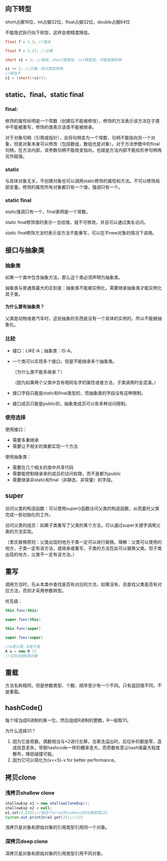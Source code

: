 ## 向下转型

short占据16位，int占据32位，float占据32位，double占据64位

不能隐式执行向下转型，这样会使精度降低。

```java
float f = 1.1; //错误
```

```java
float f = 1.1f; //正确
```

```java
short s1 = 1; //错误，short精度低，int精度高，不能直接转换
```

```java
s1 += 1; //正确，隐式类型转换
//相当于
s1 = (short)(s1+1); 
```

## static、final、static final

### final: 

修饰的属性标明是一个常数（创建后不能被修改），修饰的方法表示该方法在子类中不能被重写，修饰的类表示该类不能被继承。

对于对象句柄（引用或指针），会将句柄变为一个常数，句柄不能指向另一个对象，但是对象本身可以修改（包括数组，数组也是对象）。对于方法参数中的final句柄，在方法内部，该参数句柄不能改变指向，也就是方法内部不能给形参句柄再另外赋值。

### static

与具体对象无关，不创建对象也可以调用static修饰的属性和方法。不可以修饰局部变量。修饰的属性所有对象都只有一个值，强调只有一个。

### static final

static强调只有一个，final表明是一个常数。

static final修饰值时表示一旦给值，就不可修改，并且可以通过类名访问。

static final修饰方法时表示该方法不能重写，可以在不new对象的情况下调用。

## 接口与抽象类

### 抽象类

如果一个类中包含抽象方法，那么这个类必须声明为抽象类。

抽象类与普通类最大的区别是：抽象类不能被实例化，需要继承抽象类才能实例化其子类。

#### 为什么要有抽象类？

父类是动物或者汽车时，这些抽象的东西是没有一个具体的实例的，所以不能被抽象化。

### 比较

- 接口：LIKE-A；抽象类：IS-A。

- 一个类可以实现多个接口，但是不能继承多个抽象类。

  （为什么类不能多继承？）

  （因为如果两个父类中含有相同名字的属性或者方法，子类调用时会混淆。）

- 接口字段只能是static和final类型的，而抽象类的字段没有这种限制。

- 接口成员只能是public的，抽象类成员可以有多种访问限制。

### 使用选择

使用接口：

- 需要多重继承
- 需要让不相关的类都实现一个方法

使用抽象类：

- 需要在几个相关的类中共享代码
- 需要能控制继承来的成员的访问权限，而不是都为public
- 需要继承非static和final（非静态、非常量）的字段。

## super

访问父类的构造函数：可以使用super()函数访问父类的构造函数，从而委托父类完成一些初始化的工作。

访问父类的成员：如果子类重写了父类的某个方法，可以通过super关键字调用父类的方法实现。

（里氏替换原则：父类出现的地方子类一定可以进行替换。理解：父类可以使用的地方，子类一定有该方法，或继承或重写，子类的方法在此可以替换父类。但子类出现的地方，父类不一定有该方法。）

## 重写

调用方法时，先从本类中查找是否有对应的方法，如果没有，去查找父类是否有对应方法，否则才采用参数转型。

优先级：

```java
this.func(this)

super.func(this)

this.func(super)

super.func(super)
```

```java
//A是父类，B是子类
A a = new B ()
//实际还是B类对象
```

## 重载

方法名称相同，但是参数类型、个数、顺序至少有一个不同。只有返回值不同，不是重载。

## hashCode()

每个域当成R进制的某一位，然后组成R进制的整数，R一般取31。

为什么选择31？

1. 因为它是奇数。偶数相当与×2进行左移，当乘法溢出时，后位补的都是零，造成信息丢失，导致hashcode一样的概率变大，而奇数有意让hash值最大程度散布，降低碰撞可能。
2. 因为它可以简化为(x<<5)-x for better performance。

## 拷贝clone

### 浅拷贝shallow clone

```java
shallowExp e1 = new shallowCloneExp();
shallowExp e2 = null;
e1.set(2,222);//给这个array的index=2的元素赋值222
System.out.printIn(e2.get(2));//222
```

浅拷贝是对象和原始对象的引用类型引用同一个对象。

### 深拷贝deep clone

深拷贝是对象和原始对象的引用类型引用不同对象。

